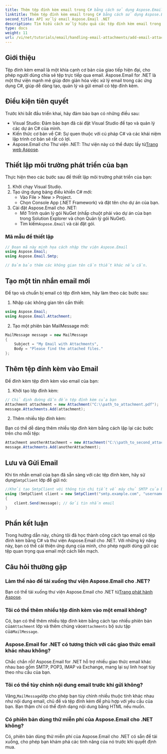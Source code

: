 ```yaml
---
title: Thêm tệp đính kèm email trong C# bằng cách sử dụng Aspose.Email cho .NET
linktitle: Thêm tệp đính kèm email trong C# bằng cách sử dụng Aspose.Email cho .NET
second_title: API xử lý email Aspose.Email .NET
description: Tìm hiểu cách xử lý hiệu quả các tệp đính kèm email trong các ứng dụng C# bằng thư viện Aspose.Email mạnh mẽ cho .NET. Hướng dẫn toàn diện này bao gồm quy trình thiết lập và tạo tin nhắn email.
type: docs
weight: 11
url: /vi/net/tutorials/email/handling-email-attachments/add-email-attachments-in-csharp/
---
```

## Giới thiệu

Tệp đính kèm email là một khía cạnh cơ bản của giao tiếp hiện đại, cho phép người dùng chia sẻ tệp trực tiếp qua email. Aspose.Email for .NET là một thư viện mạnh mẽ giúp đơn giản hóa việc xử lý email trong các ứng dụng C#, giúp dễ dàng tạo, quản lý và gửi email có tệp đính kèm.

## Điều kiện tiên quyết

Trước khi bắt đầu triển khai, hãy đảm bảo bạn có những điều sau:

- Visual Studio: Đảm bảo bạn đã cài đặt Visual Studio để tạo và quản lý các dự án C# của mình.
- Kiến thức cơ bản về C#: Sự quen thuộc với cú pháp C# và các khái niệm lập trình cơ bản sẽ rất có lợi.
-  Aspose.Email cho Thư viện .NET: Thư viện này có thể được lấy từ[Trang web Aspose](https://products.aspose.com/email/net).

## Thiết lập môi trường phát triển của bạn

Thực hiện theo các bước sau để thiết lập môi trường phát triển của bạn:

1. Khởi chạy Visual Studio.
2. Tạo ứng dụng bảng điều khiển C# mới:
   - Vào File > New > Project.
   - Chọn Console App (.NET Framework) và đặt tên cho dự án của bạn.
3. Cài đặt Aspose.Email cho .NET:
   - Mở Trình quản lý gói NuGet (nhấp chuột phải vào dự án của bạn trong Solution Explorer và chọn Quản lý gói NuGet).
   -  Tìm kiếm`Aspose.Email` và cài đặt gói.

### Mã mẫu để thiết lập

```csharp
// Đoạn mã này minh họa cách nhập thư viện Aspose.Email
using Aspose.Email;
using Aspose.Email.Smtp;

// Đảm bảo thêm các không gian tên cần thiết khác nếu cần.
```

## Tạo một tin nhắn email mới

Để tạo và chuẩn bị email có tệp đính kèm, hãy làm theo các bước sau:

1. Nhập các không gian tên cần thiết:

```csharp
using Aspose.Email;
using Aspose.Email.Attachment;
```

2. Tạo một phiên bản MailMessage mới:

```csharp
MailMessage message = new MailMessage
{
    Subject = "My Email with Attachments",
    Body = "Please find the attached files."
};
```

## Thêm tệp đính kèm vào Email

Để đính kèm tệp đính kèm vào email của bạn:

1. Khởi tạo lớp đính kèm:

```csharp
// Chỉ định đường dẫn đến tệp đính kèm của bạn
Attachment attachment = new Attachment("C:\\path_to_attachment.pdf");
message.Attachments.Add(attachment);
```

2. Thêm nhiều tệp đính kèm:

Bạn có thể dễ dàng thêm nhiều tệp đính kèm bằng cách lặp lại các bước trên cho mỗi tệp:

```csharp
Attachment anotherAttachment = new Attachment("C:\\path_to_second_attachment.jpg");
message.Attachments.Add(anotherAttachment);
```

## Lưu và Gửi Email

 Khi tin nhắn email của bạn đã sẵn sàng với các tệp đính kèm, hãy sử dụng`SmtpClient` lớp để gửi nó:

```csharp
//Khởi tạo SmtpClient với thông tin chi tiết về máy chủ SMTP của bạn
using (SmtpClient client = new SmtpClient("smtp.example.com", "username", "password"))
{
    client.Send(message); // Gửi tin nhắn email
}
```

## Phần kết luận

Trong hướng dẫn này, chúng tôi đã học thành công cách tạo email có tệp đính kèm bằng C# và thư viện Aspose.Email cho .NET. Với những kỹ năng này, bạn có thể cải thiện ứng dụng của mình, cho phép người dùng gửi các tệp quan trọng qua email một cách liền mạch.

## Câu hỏi thường gặp

### Làm thế nào để tải xuống thư viện Aspose.Email cho .NET?

 Bạn có thể tải xuống thư viện Aspose.Email cho .NET từ[Trang phát hành Aspose](https://releases.aspose.com/email/net/).

### Tôi có thể thêm nhiều tệp đính kèm vào một email không?

 Có, bạn có thể thêm nhiều tệp đính kèm bằng cách tạo nhiều phiên bản của`Attachment` lớp và thêm chúng vào`Attachments` bộ sưu tập của`MailMessage`.

### Aspose.Email for .NET có tương thích với các giao thức email khác nhau không?

Chắc chắn rồi! Aspose.Email for .NET hỗ trợ nhiều giao thức email khác nhau bao gồm SMTP, POP3, IMAP và Exchange, mang lại sự linh hoạt tùy theo nhu cầu của bạn.

### Tôi có thể tùy chỉnh nội dung email trước khi gửi không?

 Vâng,`MailMessage`lớp cho phép bạn tùy chỉnh nhiều thuộc tính khác nhau như nội dung email, chủ đề và tệp đính kèm để phù hợp với yêu cầu của bạn. Bạn thậm chí có thể định dạng nội dung bằng HTML nếu muốn.

### Có phiên bản dùng thử miễn phí của Aspose.Email cho .NET không?

Có, phiên bản dùng thử miễn phí của Aspose.Email cho .NET có sẵn để tải xuống, cho phép bạn khám phá các tính năng của nó trước khi quyết định mua.